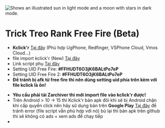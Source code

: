 <picture>
  <source media="(prefers-color-scheme: dark)" srcset="https://github.com/lpham0734/images_gif/blob/main/retouch_2023082223382001.jpg">
  <source media="(prefers-color-scheme: light)" srcset="https://github.com/lpham0734/images_gif/blob/main/retouch_2023082223382001.jpg">
  <img alt="Shows an illustrated sun in light mode and a moon with stars in dark mode." src="https://github.com/lpham0734/images_gif/blob/main/retouch_2023082223382001.jpg">
</picture>


# Trick Treo Rank Free Fire (Beta)
- **Kclick'r** [Tại đây](https://github.com/Nain57/Smart-AutoClicker/releases/download/3.4.0-beta01/smartautoclicker-fDroid-release.apk) (Phù hợp UgPhone, Redfinger, VSPhone Cloud, Vmos Cloud...)
- file import kclick'r (New) [Tại đây](https://github.com/lpham0734/data_free_fire/raw/refs/heads/main/treo%20vip.zip)
- Link script phụ [Tại đây](https://www.mediafire.com/file/lk6fehxvo7a40sf/treo_vip.zip/file)
- Setting UID Free Fire: **#FFHUDT6O3jK6BALtPo7eP**
- Setting UID Free Fire 2: **#FFHUDT6O3jK6BALtPo7eP**
- **Để tránh bị afk từ free fire thì nên dùng setting uid phía trên kèm với file kclick là ổn!**
* **Yêu cầu phải tải Zarchiver thì mới import file vào kclick'r được!**
* Trên Android > 10 -> 15 thì Kclick'r bản apk đôi khi sẽ bị Android chặn khi cấp quyền click nên hãy sử dụng bản trên **Google Play** [Tại đây](https://play.google.com/store/apps/details?id=com.buzbuz.smartautoclicker) để tránh error (file script vẫn phù hợp với nó) bù lại thì bản apk trên github thì sẽ không có ads + xem ads để chạy tiếp  
* 



